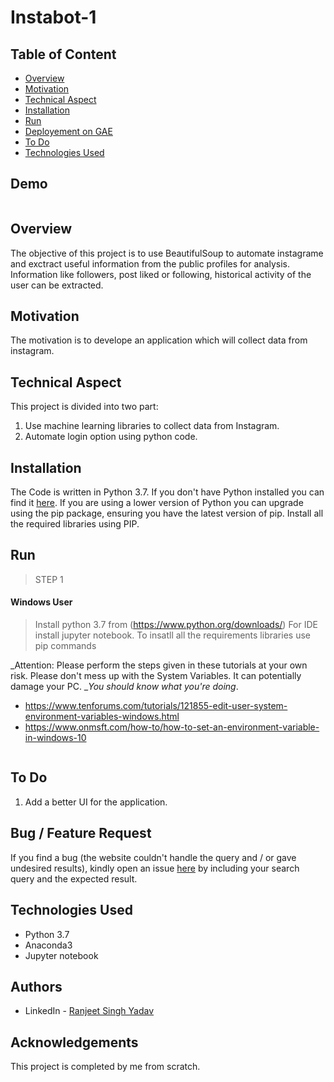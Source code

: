 # Instabot-1
## Table of Content
  * [Overview](#overview)
  * [Motivation](#motivation)
  * [Technical Aspect](#technical-aspect)
  * [Installation](#installation)
  * [Run](#run)
  * [Deployement on GAE](#deployement-on-gae)
  * [To Do](#to-do)
  * [Technologies Used](#technologies-used)



## Demo
[![]()]()

## Overview
The objective of this project is to use BeautifulSoup to automate instagrame and exctract useful information from the public profiles for analysis. Information like followers, post liked or following, historical activity of the user can be extracted.
## Motivation
The motivation is to develope an application which will collect data from instagram.

## Technical Aspect
This project is divided into two part:
1. Use machine learning libraries to collect data from Instagram.
2. Automate login option using python code.
    

## Installation
The Code is written in Python 3.7. If you don't have Python installed you can find it [here](https://www.python.org/downloads/). If you are using a lower version of Python you can upgrade using the pip package, ensuring you have the latest version of pip. Install all the required libraries using PIP.





## Run
> STEP 1
#### Windows User
> Install python 3.7 from (https://www.python.org/downloads/)
> For IDE install jupyter notebook.
> To insatll all the requirements libraries use pip commands


_Attention: Please perform the steps given in these tutorials at your own risk. Please don't mess up with the System Variables. It can potentially damage your PC. __You should know what you're doing_. 
- https://www.tenforums.com/tutorials/121855-edit-user-system-environment-variables-windows.html
- https://www.onmsft.com/how-to/how-to-set-an-environment-variable-in-windows-10

![]()


## To Do
1. Add a better UI for the application.

## Bug / Feature Request
If you find a bug (the website couldn't handle the query and / or gave undesired results), kindly open an issue [here](https://github.com/Ranjeet178/Instabot-1/issues/new) by including your search query and the expected result.

## Technologies Used
- Python 3.7
- Anaconda3
- Jupyter notebook



## Authors
- LinkedIn - [Ranjeet Singh Yadav](https://www.linkedin.com/in/ranjeet-singh-yadav-b5183b118/)

## Acknowledgements
This project is completed by me from scratch.
